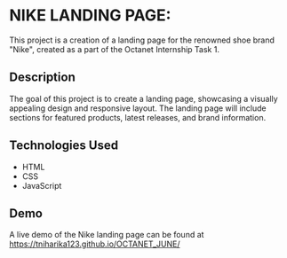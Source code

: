# NIKE LANDING PAGE:
This project is a creation of a landing page for the renowned shoe brand "Nike", created as a part of the Octanet Internship Task 1.

## Description

The goal of this project is to create a landing page, showcasing a visually appealing design and responsive layout. The landing page will include sections for featured products, latest releases, and brand information.

## Technologies Used

- HTML
- CSS
- JavaScript

## Demo

A live demo of the Nike landing page can be found at https://tniharika123.github.io/OCTANET_JUNE/
